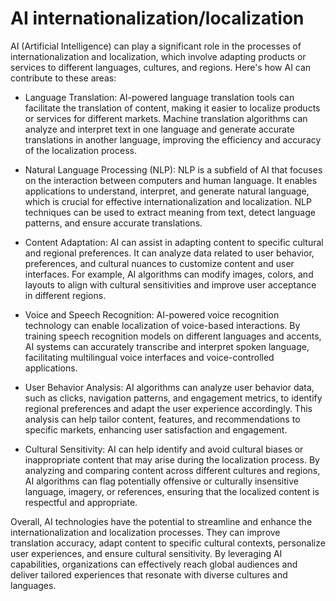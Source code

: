 # AI internationalization/localization

AI (Artificial Intelligence) can play a significant role in the processes of internationalization and localization, which involve adapting products or services to different languages, cultures, and regions. Here's how AI can contribute to these areas:

* Language Translation: AI-powered language translation tools can facilitate the translation of content, making it easier to localize products or services for different markets. Machine translation algorithms can analyze and interpret text in one language and generate accurate translations in another language, improving the efficiency and accuracy of the localization process.

* Natural Language Processing (NLP): NLP is a subfield of AI that focuses on the interaction between computers and human language. It enables applications to understand, interpret, and generate natural language, which is crucial for effective internationalization and localization. NLP techniques can be used to extract meaning from text, detect language patterns, and ensure accurate translations.

* Content Adaptation: AI can assist in adapting content to specific cultural and regional preferences. It can analyze data related to user behavior, preferences, and cultural nuances to customize content and user interfaces. For example, AI algorithms can modify images, colors, and layouts to align with cultural sensitivities and improve user acceptance in different regions.

* Voice and Speech Recognition: AI-powered voice recognition technology can enable localization of voice-based interactions. By training speech recognition models on different languages and accents, AI systems can accurately transcribe and interpret spoken language, facilitating multilingual voice interfaces and voice-controlled applications.

* User Behavior Analysis: AI algorithms can analyze user behavior data, such as clicks, navigation patterns, and engagement metrics, to identify regional preferences and adapt the user experience accordingly. This analysis can help tailor content, features, and recommendations to specific markets, enhancing user satisfaction and engagement.

* Cultural Sensitivity: AI can help identify and avoid cultural biases or inappropriate content that may arise during the localization process. By analyzing and comparing content across different cultures and regions, AI algorithms can flag potentially offensive or culturally insensitive language, imagery, or references, ensuring that the localized content is respectful and appropriate.

Overall, AI technologies have the potential to streamline and enhance the internationalization and localization processes. They can improve translation accuracy, adapt content to specific cultural contexts, personalize user experiences, and ensure cultural sensitivity. By leveraging AI capabilities, organizations can effectively reach global audiences and deliver tailored experiences that resonate with diverse cultures and languages.
